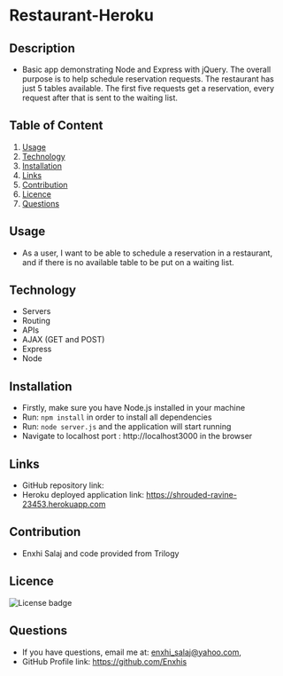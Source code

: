 # Restaurant-Heroku

## Description 
  * Basic app demonstrating Node and Express with jQuery. The overall purpose is to help schedule reservation requests. The restaurant has just 5 tables available. The first five requests get a reservation, every request after that is sent to the waiting list.

## Table of Content
  1. [Usage](#usage)
  2. [Technology](#technology)
  3. [Installation](#installation)
  4. [Links](#links)
  5. [Contribution](#contribution)
  6. [Licence](#licence)
  7. [Questions](#questions)
  
## Usage
 * As a user, I want to be able to schedule a reservation in a restaurant, and if there is no available table to be put on a waiting list.
 
## Technology
  * Servers
  * Routing
  * APIs
  * AJAX (GET and POST) 
  * Express
  * Node
 
## Installation
 * Firstly, make sure you have Node.js installed in your machine
 * Run: ```npm install``` in order to install all dependencies
 * Run: ```node server.js``` and the application will start running
 * Navigate to localhost port : http://localhost3000 in the browser
 
## Links
 * GitHub repository link: 
 * Heroku deployed application link: https://shrouded-ravine-23453.herokuapp.com
 
## Contribution
 * Enxhi Salaj and code provided from Trilogy
 
## Licence
  ![License badge](https://img.shields.io/badge/license-MIT-green)
  
## Questions
  * If you have questions, email me at: enxhi_salaj@yahoo.com,
  * GitHub Profile link: https://github.com/Enxhis

  
